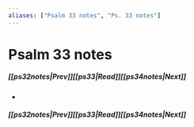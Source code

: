 ```yaml
---
aliases: ["Psalm 33 notes", "Ps. 33 notes"]
---
```

# Psalm 33 notes
##### <span class=arrow-left></span>[[ps32notes|Prev]]<span class=navigation-separator></span>[[ps33|Read]]<span class=navigation-separator></span>[[ps34notes|Next]]<span class=arrow-right></span>
- 
##### <span class=arrow-left></span>[[ps32notes|Prev]]<span class=navigation-separator></span>[[ps33|Read]]<span class=navigation-separator></span>[[ps34notes|Next]]<span class=arrow-right></span>